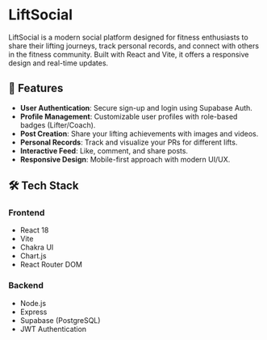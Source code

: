 # LiftSocial

LiftSocial is a modern social platform designed for fitness enthusiasts to share their lifting journeys, track personal records, and connect with others in the fitness community. Built with React and Vite, it offers a responsive design and real-time updates.

## 🚀 Features

- **User Authentication**: Secure sign-up and login using Supabase Auth.
- **Profile Management**: Customizable user profiles with role-based badges (Lifter/Coach).
- **Post Creation**: Share your lifting achievements with images and videos.
- **Personal Records**: Track and visualize your PRs for different lifts.
- **Interactive Feed**: Like, comment, and share posts.
- **Responsive Design**: Mobile-first approach with modern UI/UX.

## 🛠️ Tech Stack

### Frontend
- React 18
- Vite
- Chakra UI
- Chart.js
- React Router DOM

### Backend
- Node.js
- Express
- Supabase (PostgreSQL)
- JWT Authentication
